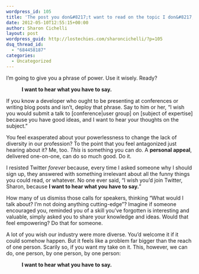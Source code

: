 ```yaml
---
wordpress_id: 105
title: 'The post you don&#8217;t want to read on the topic I don&#8217;t want to write about'
date: 2012-05-10T12:55:15+00:00
author: Sharon Cichelli
layout: post
wordpress_guid: http://lostechies.com/sharoncichelli/?p=105
dsq_thread_id:
  - "684458187"
categories:
  - Uncategorized
---
```

I&#8217;m going to give you a phrase of power. Use it wisely. Ready?

<span style="font-weight:bold; margin-left:3em;">I want to hear what you have to say.</span>

If you know a developer who ought to be presenting at conferences or writing blog posts and isn&#8217;t, deploy that phrase. Say to him or her, &#8220;I wish you would submit a talk to [conference|user group] on [subject of expertise] because you have good ideas, and I want to hear your thoughts on the subject.&#8221;

You feel exasperated about your powerlessness to change the lack of diversity in our profession? To the point that you feel antagonized just hearing about it? Me, too. _This_ is something you can do. A **personal appeal**, delivered one-on-one, can do so much good. Do it.

I resisted Twitter _forever_ because, every time I asked someone why I should sign up, they answered with something irrelevant about all the funny things you could read, or whatever. No one ever said, &#8220;I wish you&#8217;d join Twitter, Sharon, because **I want to hear what you have to say.**&#8221; 

How many of us dismiss those calls for speakers, thinking &#8220;What would I talk about? I&#8217;m not doing anything cutting-edge&#8221;? Imagine if someone encouraged you, reminded you of a skill you&#8217;ve forgotten is interesting and valuable, simply asked you to share your knowledge and ideas. Would that feel empowering? Do that for someone.

A lot of you wish our industry were more diverse. You&#8217;d welcome it if it could somehow happen. But it feels like a problem far bigger than the reach of one person. Scarily so, if you want my take on it. This, however, we can do, one person, by one person, by one person:

<span style="font-weight:bold; margin-left:3em;">I want to hear what you have to say.</span>
